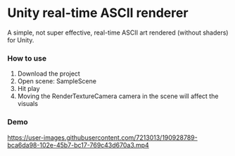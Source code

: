 # Unity real-time ASCII renderer
A simple, not super effective, real-time ASCII art rendered (without shaders) for Unity.

### How to use
1. Download the project
2. Open scene: SampleScene
3. Hit play
4. Moving the RenderTextureCamera camera in the scene will affect the visuals

### Demo
https://user-images.githubusercontent.com/7213013/190928789-bca6da98-102e-45b7-bc17-769c43d670a3.mp4

